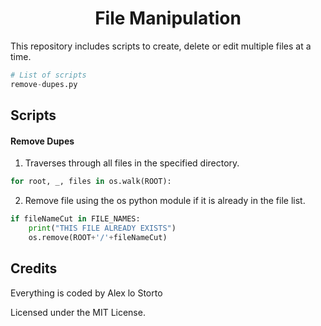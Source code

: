<h1 align="center">File Manipulation</h1>

This repository includes scripts to create, delete or edit multiple files at a time.

```python
# List of scripts
remove-dupes.py
```

## Scripts

#### Remove Dupes

1. Traverses through all files in the specified directory.

```python
for root, _, files in os.walk(ROOT):
```

2. Remove file using the os python module if it is already in the file list.

```python
if fileNameCut in FILE_NAMES:
    print("THIS FILE ALREADY EXISTS")
    os.remove(ROOT+'/'+fileNameCut)
```

## Credits

Everything is coded by Alex lo Storto

Licensed under the MIT License.
